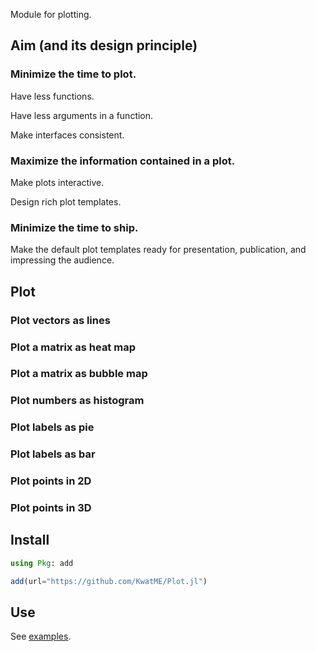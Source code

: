 Module for plotting.

## Aim (and its design principle)

### Minimize the time to plot.

Have less functions.

Have less arguments in a function.

Make interfaces consistent.

### Maximize the information contained in a plot.

Make plots interactive.

Design rich plot templates.

### Minimize the time to ship.

Make the default plot templates ready for presentation, publication, and impressing the audience.

## Plot

### Plot vectors as lines

### Plot a matrix as heat map

### Plot a matrix as bubble map

### Plot numbers as histogram

### Plot labels as pie

### Plot labels as bar

### Plot points in 2D

### Plot points in 3D

## Install

```julia
using Pkg: add

add(url="https://github.com/KwatME/Plot.jl")
```

## Use

See [examples](notebook/example.ipynb).
